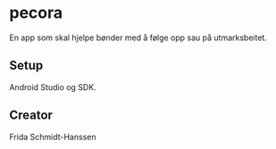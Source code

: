 # pecora

En app som skal hjelpe bønder med å følge opp sau på utmarksbeitet.

## Setup

Android Studio og SDK.

## Creator

Frida Schmidt-Hanssen
